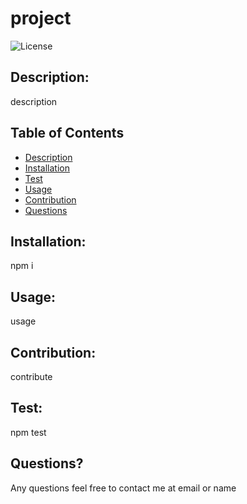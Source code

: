 
  # project

  ![License](https://img.shields.io/badge/License-MIT-blue.svg)

  ## Description:
  description

  ## Table of Contents
  * [Description](#description)
  * [Installation](#installation)
  * [Test](#test)
  * [Usage](#usage)
  * [Contribution](#contribution)
  * [Questions](#questions)

  ## Installation:
  npm i

  ## Usage:
  usage

  ## Contribution:
  contribute

  ## Test:
  npm test

  ## Questions?
  Any questions feel free to contact me at email or name
  

